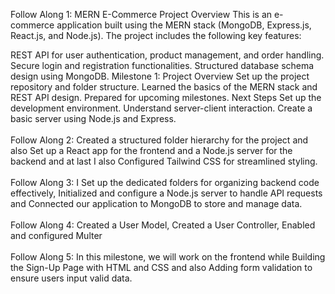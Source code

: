 Follow Along 1:
MERN E-Commerce Project
Overview
This is an e-commerce application built using the MERN stack (MongoDB, Express.js, React.js, and Node.js). The project includes the following key features:

REST API for user authentication, product management, and order handling.
Secure login and registration functionalities.
Structured database schema design using MongoDB.
Milestone 1: Project Overview
Set up the project repository and folder structure.
Learned the basics of the MERN stack and REST API design.
Prepared for upcoming milestones.
Next Steps
Set up the development environment.
Understand server-client interaction.
Create a basic server using Node.js and Express.
<br>
<br>
Follow Along 2:
Created a structured folder hierarchy for the project and also Set up a React app for the frontend and a Node.js server for the backend and at last I also Configured Tailwind CSS for streamlined styling.
<br>
<br>
Follow Along 3:
 I Set up the dedicated folders for organizing backend code effectively, Initialized and configure a Node.js server to handle API requests and Connected our application to MongoDB to store and manage data.
<br>
<br>
Follow Along 4:
Created a User Model, Created a User Controller, Enabled and configured Multer
<br>
<br>
Follow Along 5:
In this milestone, we will work on the frontend while Building the Sign-Up Page with HTML and CSS and also Adding form validation to ensure users input valid data.
